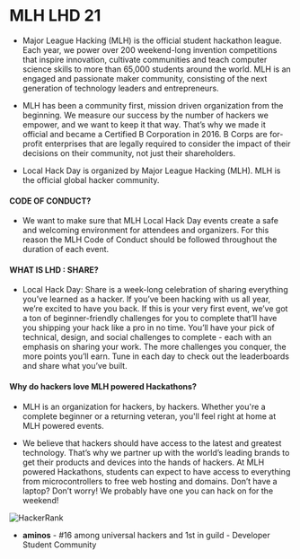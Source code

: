 # MLH LHD 21
- Major League Hacking (MLH) is the official student hackathon league. Each year, we power over 200 weekend-long invention competitions that inspire innovation, cultivate communities and teach computer science skills to more than 65,000 students around the world. MLH is an engaged and passionate maker community, consisting of the next generation of technology leaders and entrepreneurs.

- MLH has been a community first, mission driven organization from the beginning. We measure our success by the number of hackers we empower, and we want to keep it that way. That’s why we made it official and became a Certified B Corporation in 2016. B Corps are for-profit enterprises that are legally required to consider the impact of their decisions on their community, not just their shareholders.

- Local Hack Day is organized by Major League Hacking (MLH). MLH is the official global hacker community.

#### CODE OF CONDUCT?

- We want to make sure that MLH Local Hack Day events create a safe and welcoming environment for attendees and organizers. For this reason the MLH Code of Conduct should be followed throughout the duration of each event.

#### WHAT IS LHD : SHARE?

- Local Hack Day: Share is a week-long celebration of sharing everything you’ve learned as a hacker. If you’ve been hacking with us all year, we’re excited to have you back. If this is your very first event, we’ve got a ton of beginner-friendly challenges for you to complete that’ll have you shipping your hack like a pro in no time. You’ll have your pick of technical, design, and social challenges to complete - each with an emphasis on sharing your work. The more challenges you conquer, the more points you’ll earn. Tune in each day to check out the leaderboards and share what you’ve built.

#### Why do hackers love MLH powered Hackathons?

- MLH is an organization for hackers, by hackers. Whether you're a complete beginner or a returning veteran, you'll feel right at home at MLH powered events.

- We believe that hackers should have access to the latest and greatest technology. That’s why we partner up with the world’s leading brands to get their products and devices into the hands of hackers. At MLH powered Hackathons, students can expect to have access to everything from microcontrollers to free web hosting and domains. Don’t have a laptop? Don’t worry! We probably have one you can hack on for the weekend!

![HackerRank](https://user-images.githubusercontent.com/75872316/113808417-974f5200-9783-11eb-8cdb-d6a835328ba6.JPG)

- **aminos** - #16 among universal hackers and 1st in guild - Developer Student Community
